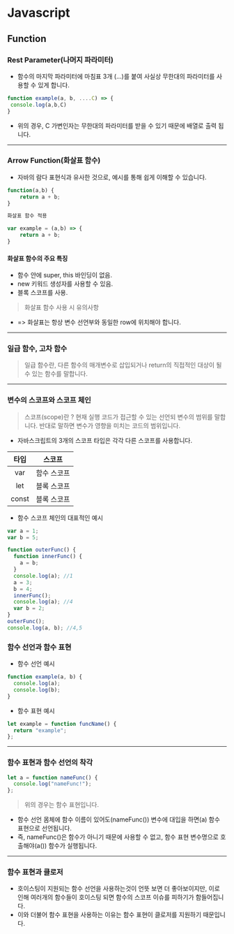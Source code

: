 # Javascript

## Function

### Rest Parameter(나머지 파라미터)

- 함수의 마지막 파라미터에 마침표 3개 (...)를 붙여 사실상 무한대의 파라미터를 사용할 수 있게 합니다.

```js
function example(a, b, ....C) => {
 console.log(a,b,C)
}
```

- 위의 경우, C 가변인자는 무한대의 파라미터를 받을 수 있기 때문에 배열로 출력 됩니다.

---

### Arrow Function(화살표 함수)

- 자바의 람다 표현식과 유사한 것으로, 예시를 통해 쉽게 이해할 수 있습니다.

```js
function(a,b) {
    return a + b;
}

화살표 함수 적용

var example = (a,b) => {
    return a + b;
}

```

#### 화살표 함수의 주요 특징

- 함수 안에 super, this 바인딩이 없음.
- new 키워드 생성자를 사용할 수 있음.
- 블록 스코프를 사용.

> 화살표 함수 사용 시 유의사항

- => 화살표는 항상 변수 선언부와 동일한 row에 위치해야 합니다.

---

### 일급 함수, 고차 함수

> 일급 함수란, 다른 함수의 매개변수로 삽입되거나 return의 직접적인 대상이 될 수 있는 함수를 말합니다.

---

### 변수의 스코프와 스코프 체인

> 스코프(scope)란 ? 현재 실행 코드가 접근할 수 있는 선언되 변수의 범위를 말합니다. 반대로 말하면 변수가 영향을 미치는 코드의 범위입니다.

- 자바스크립트의 3개의 스코프 타입은 각각 다른 스코프를 사용합니다.

| 타입  |   스코프    |
| :---: | :---------: |
|  var  | 함수 스코프 |
|  let  | 블록 스코프 |
| const | 블록 스코프 |

- 함수 스코프 체인의 대표적인 예시

```js
var a = 1;
var b = 5;

function outerFunc() {
  function innerFunc() {
    a = b;
  }
  console.log(a); //1
  a = 3;
  b = 4;
  innerFunc();
  console.log(a); //4
  var b = 2;
}
outerFunc();
console.log(a, b); //4,5
```

### 함수 선언과 함수 표현

- 함수 선언 예시

```js
function example(a, b) {
  console.log(a);
  console.log(b);
}
```

- 함수 표현 예시

```js
let example = function funcName() {
  return "example";
};
```

---

### 함수 표현과 함수 선언의 착각

```js
let a = function nameFunc() {
  console.log("nameFunc!");
};
```

> 위의 경우는 함수 표현입니다.

- 함수 선언 몸체에 함수 이름이 있어도(nameFunc()) 변수에 대입을 하면(a) 함수 표현으로 선언됩니다.
- 즉, nameFunc()은 함수가 아니기 때문에 사용할 수 없고, 함수 표현 변수명으로 호출해야(a()) 함수가 실행됩니다.

---

### 함수 표현과 클로저

- 호이스팅이 지원되는 함수 선언을 사용하는것이 언뜻 보면 더 좋아보이지만, 이로 인해 여러개의 함수들이 호이스팅 되면 함수의 스코프 이슈를 피하기가 함들어집니다.
- 이와 더불어 함수 표현을 사용하는 이유는 함수 표현이 클로저를 지원하기 때문입니다.
